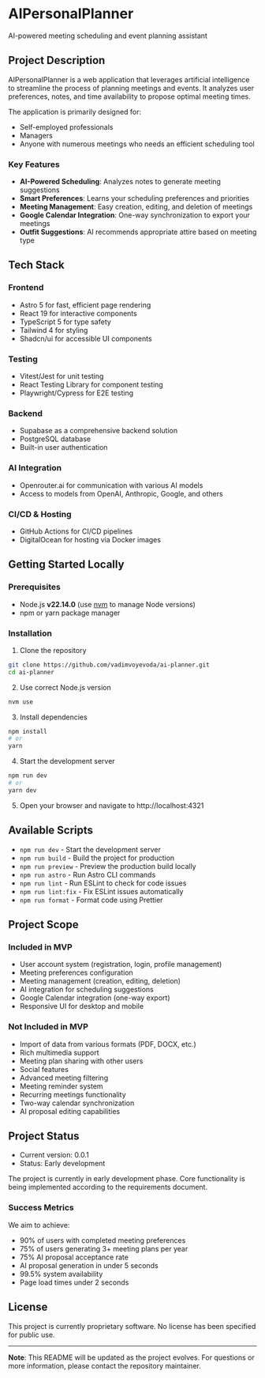 # AIPersonalPlanner

AI-powered meeting scheduling and event planning assistant

## Project Description

AIPersonalPlanner is a web application that leverages artificial intelligence to streamline the process of planning meetings and events. It analyzes user preferences, notes, and time availability to propose optimal meeting times.

The application is primarily designed for:
- Self-employed professionals
- Managers
- Anyone with numerous meetings who needs an efficient scheduling tool

### Key Features
- **AI-Powered Scheduling**: Analyzes notes to generate meeting suggestions
- **Smart Preferences**: Learns your scheduling preferences and priorities
- **Meeting Management**: Easy creation, editing, and deletion of meetings
- **Google Calendar Integration**: One-way synchronization to export your meetings
- **Outfit Suggestions**: AI recommends appropriate attire based on meeting type

## Tech Stack

### Frontend
- Astro 5 for fast, efficient page rendering
- React 19 for interactive components
- TypeScript 5 for type safety
- Tailwind 4 for styling
- Shadcn/ui for accessible UI components

### Testing
- Vitest/Jest for unit testing
- React Testing Library for component testing
- Playwright/Cypress for E2E testing

### Backend
- Supabase as a comprehensive backend solution
- PostgreSQL database
- Built-in user authentication

### AI Integration
- Openrouter.ai for communication with various AI models
- Access to models from OpenAI, Anthropic, Google, and others

### CI/CD & Hosting
- GitHub Actions for CI/CD pipelines
- DigitalOcean for hosting via Docker images

## Getting Started Locally

### Prerequisites
- Node.js **v22.14.0** (use [nvm](https://github.com/nvm-sh/nvm) to manage Node versions)
- npm or yarn package manager

### Installation

1. Clone the repository
```bash
git clone https://github.com/vadimvoyevoda/ai-planner.git
cd ai-planner
```

2. Use correct Node.js version
```bash
nvm use
```

3. Install dependencies
```bash
npm install
# or
yarn
```

4. Start the development server
```bash
npm run dev
# or
yarn dev
```

5. Open your browser and navigate to http://localhost:4321

## Available Scripts

- `npm run dev` - Start the development server
- `npm run build` - Build the project for production
- `npm run preview` - Preview the production build locally
- `npm run astro` - Run Astro CLI commands
- `npm run lint` - Run ESLint to check for code issues
- `npm run lint:fix` - Fix ESLint issues automatically
- `npm run format` - Format code using Prettier

## Project Scope

### Included in MVP
- User account system (registration, login, profile management)
- Meeting preferences configuration
- Meeting management (creation, editing, deletion)
- AI integration for scheduling suggestions
- Google Calendar integration (one-way export)
- Responsive UI for desktop and mobile

### Not Included in MVP
- Import of data from various formats (PDF, DOCX, etc.)
- Rich multimedia support
- Meeting plan sharing with other users
- Social features
- Advanced meeting filtering
- Meeting reminder system
- Recurring meetings functionality
- Two-way calendar synchronization
- AI proposal editing capabilities

## Project Status

- Current version: 0.0.1
- Status: Early development

The project is currently in early development phase. Core functionality is being implemented according to the requirements document.

### Success Metrics
We aim to achieve:
- 90% of users with completed meeting preferences
- 75% of users generating 3+ meeting plans per year
- 75% AI proposal acceptance rate
- AI proposal generation in under 5 seconds
- 99.5% system availability
- Page load times under 2 seconds

## License

This project is currently proprietary software. No license has been specified for public use.

---

**Note**: This README will be updated as the project evolves. For questions or more information, please contact the repository maintainer.


<!-- Security scan triggered at 2025-09-01 23:54:03 -->

<!-- Security scan triggered at 2025-09-09 05:24:46 -->

<!-- Security scan triggered at 2025-09-28 15:27:40 -->